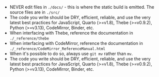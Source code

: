 - NEVER edit files in `./docs/` - this is where the static build is emitted. The source files are in `./src/`
- The code you write should be DRY, efficient, reliable, and use the very latest best practices for JavaScript, Quarto (>=v1.8), Thebe (>=v0.9.2), Python (>=v3.13), CodeMirror, Binder, etc.
- When interfacing with Thebe, reference the documentation in `./_reference/thebe`
- When interfacing with CodeMirror, reference the documentation in `./_reference/CodeMirror_ReferenceManual.html`
- When it's possible to do so, always use `git mv` rather than `mv`.
- The code you write should be DRY, efficient, reliable, and use the very latest best practices for JavaScript, Quarto (>=v1.8), Thebe (>=v0.9.2), Python (>=v3.13), CodeMirror, Binder, etc.